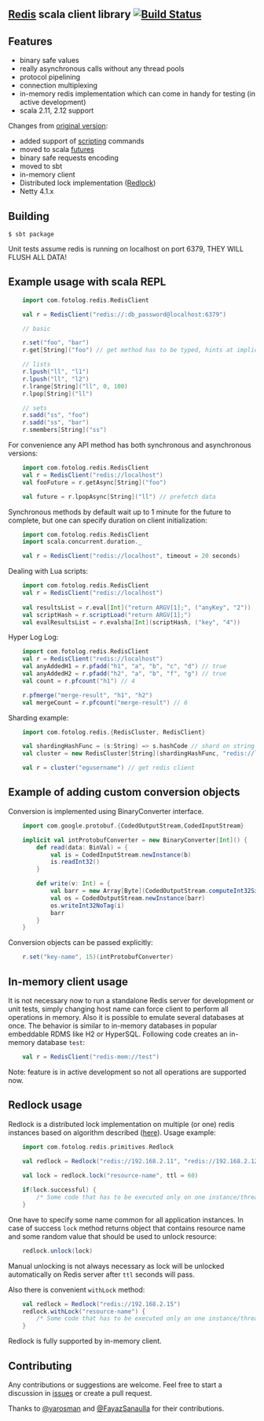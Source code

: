## [Redis](http://redis.io) scala client library [![Build Status](https://travis-ci.org/yarosman/redis-client-scala-netty.svg?branch=master)](https://travis-ci.org/yarosman/redis-client-scala-netty)

## Features

* binary safe values
* really asynchronous calls without any thread pools
* protocol pipelining
* connection multiplexing
* in-memory redis implementation which can come in handy for testing (in active development)
* scala 2.11, 2.12 support

Changes from [original version](https://github.com/andreyk0/redis-client-scala-netty):
* added support of [scripting](http://redis.io/commands#scripting) commands
* moved to scala [futures](http://docs.scala-lang.org/overviews/core/futures.html)
* binary safe requests encoding
* moved to sbt
* in-memory client
* Distributed lock implementation ([Redlock](http://redis.io/topics/distlock))
* Netty 4.1.x

## Building
    $ sbt package

Unit tests assume redis is running on localhost on port 6379, THEY WILL FLUSH ALL DATA!

## Example usage with scala REPL


```scala
    import com.fotolog.redis.RedisClient

    val r = RedisClient("redis://:db_password@localhost:6379")

    // basic

    r.set("foo", "bar")
    r.get[String]("foo") // get method has to be typed, hints at implicit conversion

    // lists
    r.lpush("ll", "l1")
    r.lpush("ll", "l2")
    r.lrange[String]("ll", 0, 100)
    r.lpop[String]("ll")

    // sets
    r.sadd("ss", "foo")
    r.sadd("ss", "bar")
    r.smembers[String]("ss")

```

For convenience any API method has both synchronous and asynchronous versions:

```scala
    import com.fotolog.redis.RedisClient
    val r = RedisClient("redis://localhost")
    val fooFuture = r.getAsync[String]("foo")

    val future = r.lpopAsync[String]("ll") // prefetch data

```

Synchronous methods by default wait up to 1 minute for the future to complete, but one can specify duration on client initialization:

```scala
    import com.fotolog.redis.RedisClient
    import scala.concurrent.duration._

    val r = RedisClient("redis://localhost", timeout = 20 seconds)

```  

Dealing with Lua scripts:

```scala
    import com.fotolog.redis.RedisClient
    val r = RedisClient("redis://localhost")
    
    val resultsList = r.eval[Int]("return ARGV[1];", ("anyKey", "2"))
    val scriptHash = r.scriptLoad("return ARGV[1];")
    val evalResultsList = r.evalsha[Int](scriptHash, ("key", "4"))

```

Hyper Log Log:

```scala
    import com.fotolog.redis.RedisClient
    val r = RedisClient("redis://localhost")
    val anyAddedH1 = r.pfadd("h1", "a", "b", "c", "d") // true
    val anyAddedH2 = r.pfadd("h2", "a", "b", "f", "g") // true
    val count = r.pfcount("h1") // 4

    r.pfmerge("merge-result", "h1", "h2")
    val mergeCount = r.pfcount("merge-result") // 6

```

Sharding example:

```scala
    import com.fotolog.redis.{RedisCluster, RedisClient}

    val shardingHashFunc = (s:String) => s.hashCode // shard on string values
    val cluster = new RedisCluster[String](shardingHashFunc, "redis://localhost:6379" /*, more redis hosts */)

    val r = cluster("egusername") // get redis client
```

## Example of adding custom conversion objects

 Conversion is implemented using BinaryConverter interface.
```scala
    import com.google.protobuf.{CodedOutputStream,CodedInputStream}

    implicit val intProtobufConverter = new BinaryConverter[Int]() {
        def read(data: BinVal) = {
            val is = CodedInputStream.newInstance(b)
            is.readInt32()    
        }

        def write(v: Int) = {
            val barr = new Array[Byte](CodedOutputStream.computeInt32SizeNoTag(i))
            val os = CodedOutputStream.newInstance(barr)
            os.writeInt32NoTag(i)
            barr
        }
    }
```

Conversion objects can be passed explicitly:
```scala
    r.set("key-name", 15)(intProtobufConverter)
```    

## In-memory client usage

It is not necessary now to run a standalone Redis server for development or unit tests, simply changing host name can force
client to perform all operations in memory. Also it is possible to emulate several databases at once. The behavior is
similar to in-memory databases in popular embeddable RDMS like H2 or HyperSQL. Following code creates an in-memory database `test`:

```scala
    val r = RedisClient("redis-mem://test")
```

Note: feature is in active development so not all operations are supported now.

## Redlock usage
Redlock is a distributed lock implementation on multiple (or one) redis instances based on algorithm described  ([here](http://redis.io/topics/distlock)).
Usage example:

```scala
    import com.fotolog.redis.primitives.Redlock
    
    val redlock = Redlock("redis://192.168.2.11", "redis://192.168.2.12", "redis://192.168.2.13")

    val lock = redlock.lock("resource-name", ttl = 60)

    if(lock.successful) {
        /* Some code that has to be executed only on one instance/thread. */
    }
```

One have to specify some name common for all application instances. In case of success `lock` method returns object that contains resource name and some random value that should be used to unlock resource:

```scala
    redlock.unlock(lock)
```    

Manual unlocking is not always necessary as lock will be unlocked automatically on Redis server after `ttl` seconds will pass.

Also there is convenient `withLock` method:

```scala
    val redlock = Redlock("redis://192.168.2.15")
    redlock.withLock("resource-name") {
        /* Some code that has to be executed only on one instance/thread. */
    }
```

Redlock is fully supported by in-memory client.

## Contributing

Any contributions or suggestions are welcome. Feel free to start a discussion in [issues](https://github.com/sergkh/redis-client-scala-netty/issues) or create a pull request.

Thanks to [@yarosman](https://github.com/yarosman) and [@FayazSanaulla](https://github.com/FayazSanaulla) for their contributions.
